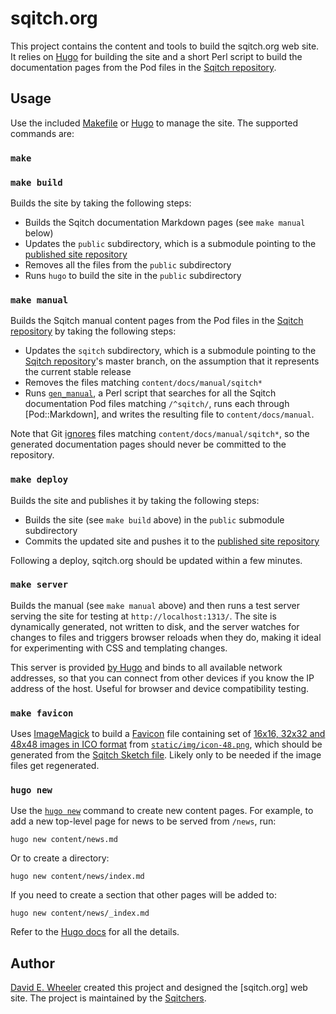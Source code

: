 sqitch.org
==========

This project contains the content and tools to build the sqitch.org web site. It
relies on [Hugo] for building the site and a short Perl script to build the
documentation pages from the Pod files in the [Sqitch repository].

Usage
-----

Use the included [Makefile] or [Hugo] to manage the site. The supported commands
are:

### `make`
### `make build`

Builds the site by taking the following steps:

*   Builds the Sqitch documentation Markdown pages (see `make manual` below)
*   Updates the `public` subdirectory, which is a submodule pointing to the
    [published site repository]
*   Removes all the files from the `public` subdirectory
*   Runs `hugo` to build the site in the `public` subdirectory

### `make manual`

Builds the Sqitch manual content pages from the Pod files in the [Sqitch
repository] by taking the following steps:

*   Updates the `sqitch` subdirectory, which is a submodule pointing to the
    [Sqitch repository]'s master branch, on the assumption that it represents
    the current stable release
*   Removes the files matching `content/docs/manual/sqitch*`
*   Runs [`gen_manual`], a Perl script that searches for all the Sqitch
    documentation Pod files matching `/^sqitch/`, runs each through
    [Pod::Markdown], and writes the resulting file to `content/docs/manual`.

Note that Git [ignores] files matching `content/docs/manual/sqitch*`, so the
generated documentation pages should never be committed to the repository.

### `make deploy`

Builds the site and publishes it by taking the following steps:

*   Builds the site (see `make build` above) in the `public` submodule
    subdirectory
*   Commits the updated site and pushes it to the [published site repository]

Following a deploy, sqitch.org should be updated within a few minutes.

### `make server`

Builds the manual (see `make manual` above) and then runs a test server serving
the site for testing at `http://localhost:1313/`. The site is dynamically
generated, not written to disk, and the server watches for changes to files and
triggers browser reloads when they do, making it ideal for experimenting with
CSS and templating changes.

This server is provided [by Hugo] and binds to all available network addresses,
so that you can connect from other devices if you know the IP address of the
host. Useful for browser and device compatibility testing.

### `make favicon`

Uses [ImageMagick] to build a [Favicon] file containing set of [16x16, 32x32 and
48x48 images in ICO format][so-ico] from [`static/img/icon-48.png`], which
should be generated from the [Sqitch Sketch file]. Likely only to be needed if
the image files get regenerated.

### `hugo new`

Use the [`hugo new`] command to create new content pages. For example, to add 
a new top-level page for news to be served from `/news`, run:

    hugo new content/news.md

Or to create a directory:

    hugo new content/news/index.md

If you need to create a section that other pages will be added to:

    hugo new content/news/_index.md

Refer to the [Hugo docs] for all the details.

Author
------

[David E. Wheeler] created this project and designed the [sqitch.org] web site.
The project is maintained by the [Sqitchers].

  [Hugo]: https://gohugo.io "The world’s fastest framework for building websites"
  [Sqitch repository]: https://github.com/sqitchers/sqitch
  [Makefile]: Makefile
  [published site repository]: https://github.com/sqitchers/sqitchers.github.io
  [`gen_manual`]: bin/gen_manual
  [ignores]: .gitignore
  [`hugo new`]: https://gohugo.io/commands/hugo_new/
  [Hugo docs]: https://gohugo.io/documentation/
  [by Hugo]: https://gohugo.io/commands/hugo_server/
  [David E. Wheeler]: https://github.com/theory/
  [Sqitchers]: https://github.com/sqitchers/
  [ImageMagick]: http://www.imagemagick.org/
  [Favicon]: https://en.wikipedia.org/wiki/Favicon
  [so-ico]: https://stackoverflow.com/a/23734416 "Stack Overflow: “Favicon dimensions?”"
  [`static/img/icon-48.png`]: static/img/icon-48.png
  [Sqitch Sketch file]: resources/sqitch.sketch